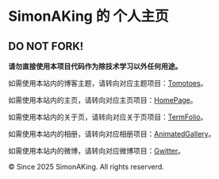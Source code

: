 SimonAKing 的 个人主页
======================

DO NOT FORK!
------------

**请勿直接使用本项目代码作为除技术学习以外任何用途。**

如需使用本站内的博客主题，请转向对应主题项目：[Tomotoes](https://github.com/SimonAKing/hexo-theme-tomotoes)。

如需使用本站内的主页，请转向对应主页项目：[HomePage](https://github.com/SimonAKing/homepage)。

如需使用本站内的关于页，请转向对应关于页项目：[TermFolio](https://github.com/SimonAKing/TermFolio)。

如需使用本站内的相册，请转向对应相册项目：[AnimatedGallery](https://github.com/SimonAKing/AnimatedGallery)。

如需使用本站内的微博，请转向对应微博项目：[Gwitter](https://github.com/SimonAKing/Gwitter)。

© Since 2025 SimonAKing. All rights reserverd.
